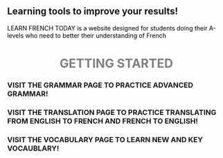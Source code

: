 ## Learning tools to improve your results!
<p style="color:black;"> LEARN FRENCH TODAY is a website designed for students doing their A-levels who need to better their understanding of French</P> 






<h1 align="center">
  <b style="color:grey;">GETTING STARTED</b><br>
</h1>
<h3 width: 100%;> VISIT THE GRAMMAR PAGE TO PRACTICE ADVANCED GRAMMAR!</h2>
<h3 width: 100%;> VISIT THE TRANSLATION PAGE TO PRACTICE TRANSLATING FROM ENGLISH TO FRENCH AND FRENCH TO ENGLISH!</h3>
<h3 width 100;> VISIT THE VOCABULARY PAGE TO LEARN NEW AND KEY VOCAUBLARY!</h3>

